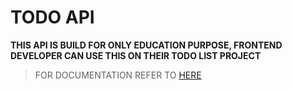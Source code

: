 # TODO API

**THIS API IS BUILD FOR ONLY EDUCATION PURPOSE, FRONTEND DEVELOPER CAN USE THIS ON THEIR TODO LIST PROJECT**

> FOR DOCUMENTATION REFER TO [HERE](https://devang-todo-api.up.railway.app/)
